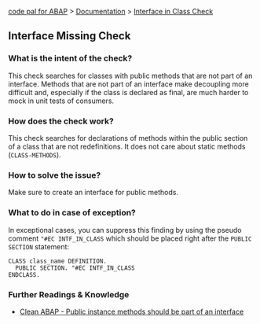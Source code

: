 [code pal for ABAP](../../README.md) > [Documentation](../check_documentation.md) > [Interface in Class Check](interface-in-class.md)

## Interface Missing Check

### What is the intent of the check?

This check searches for classes with public methods that are not part of an interface. Methods that are not part of an interface make decoupling more difficult and, especially if the class is declared as final, are much harder to mock in unit tests of consumers.

### How does the check work?

This check searches for declarations of methods within the public section of a class that are not redefinitions. It does not care about static methods (`CLASS-METHODS`).

### How to solve the issue?

Make sure to create an interface for public methods.

### What to do in case of exception?

In exceptional cases, you can suppress this finding by using the pseudo comment `"#EC INTF_IN_CLASS` which should be placed right after the `PUBLIC SECTION` statement:

```abap
CLASS class_name DEFINITION.
  PUBLIC SECTION. "#EC INTF_IN_CLASS
ENDCLASS.
```

### Further Readings & Knowledge

* [Clean ABAP - Public instance methods should be part of an interface](https://github.com/SAP/styleguides/blob/main/clean-abap/CleanABAP.md#public-instance-methods-should-be-part-of-an-interface)
